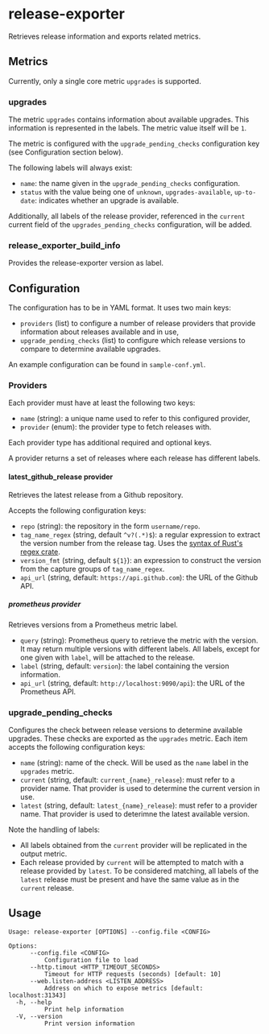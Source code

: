 # release-exporter

Retrieves release information
and exports related metrics.

## Metrics

Currently,
only a single core metric `upgrades` is supported.

### upgrades

The metric `upgrades`
contains information about available upgrades.
This information is represented in the labels.
The metric value itself will be `1`.

The metric is configured
with the `upgrade_pending_checks` configuration key
(see Configuration section below).

The following labels will always exist:

* `name`:
  the name given in the `upgrade_pending_checks` configuration.
* `status`
  with the value being one of
  `unknown`,
  `upgrades-available`,
  `up-to-date`:
  indicates whether an upgrade is available.
  
Additionally,
all labels
of the release provider,
referenced in the `current` current field of the `upgrades_pending_checks` configuration,
will be added.

### release_exporter_build_info

Provides the release-exporter version as label.


## Configuration

The configuration has to be in YAML format.
It uses two main keys:

* `providers` (list)
  to configure
  a number of release providers
  that provide information
  about releases available and in use,
* `upgrade_pending_checks` (list)
  to configure
  which release versions to compare
  to determine available upgrades.
  
An example configuration can be found in `sample-conf.yml`.

### Providers

Each provider must have at least the following two keys:

* `name` (string):
  a unique name used to refer to this configured provider,
* `provider`
  (enum): the provider type to fetch releases with.

Each provider type has additional required and optional keys.

A provider returns a set of releases
where each release has different labels.

#### latest_github_release provider

Retrieves the latest release from a Github repository.

Accepts the following configuration keys:

* `repo` (string):
  the repository in the form `username/repo`.
* `tag_name_regex` (string, default `^v?(.*)$`):
  a regular expression
  to extract the version number from the release tag.
  Uses the [syntax of Rust's regex crate][regex-syntax].
* `version_fmt` (string, default `${1}`):
  an expression to construct the version
  from the capture groups of `tag_name_regex`.
* `api_url` (string, default: `https://api.github.com`):
  the URL of the Github API.
  
##### prometheus provider

Retrieves versions from a Prometheus metric label.

* `query` (string):
  Prometheus query
  to retrieve the metric with the version.
  It may return multiple versions with different labels.
  All labels,
  except for one given with `label`,
  will be attached to the release.
* `label` (string, default: `version`):
  the label containing the version information.
* `api_url` (string, default: `http://localhost:9090/api`):
  the URL of the Prometheus API.
  

### upgrade_pending_checks
  
Configures the check between release versions
to determine available upgrades.
These checks are exported as the `upgrades` metric.
Each item accepts the following configuration keys:

* `name` (string):
  name of the check.
  Will be used as the `name` label
  in the `upgrades` metric.
* `current` (string, default: `current_{name}_release`):
  must refer to a provider name.
  That provider is used to determine the current version in use.
* `latest` (string, default: `latest_{name}_release`):
  must refer to a provider name.
  That provider is used to deterimne the latest available version.

Note the handling of labels:

* All labels
  obtained from the `current` provider
  will be replicated in the output metric.
* Each release provided by `current` will be attempted to match
  with a release provided by `latest`.
  To be considered matching,
  all labels of the `latest` release must be present
  and have the same value
  as in the `current` release.


## Usage

```
Usage: release-exporter [OPTIONS] --config.file <CONFIG>

Options:
      --config.file <CONFIG>
          Configuration file to load
      --http.timout <HTTP_TIMEOUT_SECONDS>
          Timeout for HTTP requests (seconds) [default: 10]
      --web.listen-address <LISTEN_ADDRESS>
          Address on which to expose metrics [default: localhost:31343]
  -h, --help
          Print help information
  -V, --version
          Print version information
```

[regex-syntax]: https://docs.rs/regex/latest/regex/#syntax
